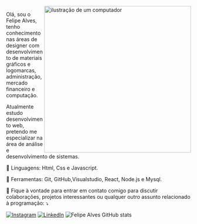 <img src="https://raw.githubusercontent.com/MicaelliMedeiros/micaellimedeiros/master/image/computer-illustration.png" alt="ilustração de um computador" min-width="400px" max-width="400px" width="400px" align="right">

<p align="left"> 
Olá, sou o Felipe Alves, tenho conhecimento nas áreas de designer com desenvolvimento de materiais gráficos e logomarcas, administração, mercado financeiro e computação.
  
Atualmente estudo desenvolvimento web, pretendo me especializar na área de análise e desenvolvimento de sistemas.
</p>

<p align="left">
  🦄 Linguagens: Html, Css e Javascript.
</p>

<p align="left">
  💼 Ferramentas: Git, GitHub,Visualstudio, React, Node.js e Mysql.
</p>

<p align="left">
  💌 Fique à vontade para entrar em contato comigo para discutir colaborações, projetos interessantes ou qualquer outro assunto relacionado à programação: ⤵️
</p>

[![Instagram](https://img.shields.io/badge/Instagram-E4405F?style=for-the-badge&logo=instagram&logoColor=white)](https://www.instagram.com/fellipealvesofc/)
[![LinkedIn](https://img.shields.io/badge/LinkedIn-0077B5?style=for-the-badge&logo=linkedin&logoColor=white)](https://www.linkedin.com/in/felipe-alves-393ba733a/)
![Felipe Alves GitHub stats](https://github-readme-stats.vercel.app/api?username=felipealves06\&rank_icon=percentile)

<!---
felipealves06/felipealves06 is a ✨ special ✨ repository because its `README.md` (this file) appears on your GitHub profile.
You can click the Preview link to take a look at your changes.
--->
